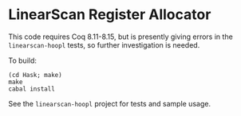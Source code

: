 # LinearScan Register Allocator

This code requires Coq 8.11-8.15, but is presently giving errors in the
`linearscan-hoopl` tests, so further investigation is needed.

To build:

    (cd Hask; make)
    make
    cabal install
    
See the `linearscan-hoopl` project for tests and sample usage.
